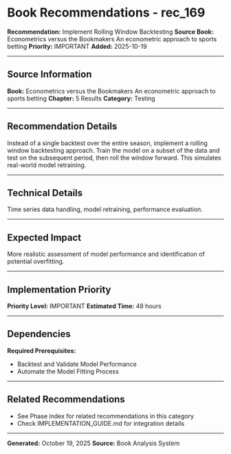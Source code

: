 # Book Recommendations - rec_169

**Recommendation:** Implement Rolling Window Backtesting
**Source Book:** Econometrics versus the Bookmakers An econometric approach to sports betting
**Priority:** IMPORTANT
**Added:** 2025-10-19

---

## Source Information

**Book:** Econometrics versus the Bookmakers An econometric approach to sports betting
**Chapter:** 5 Results
**Category:** Testing

---

## Recommendation Details

Instead of a single backtest over the entire season, implement a rolling window backtesting approach. Train the model on a subset of the data and test on the subsequent period, then roll the window forward. This simulates real-world model retraining.

---

## Technical Details

Time series data handling, model retraining, performance evaluation.

---

## Expected Impact

More realistic assessment of model performance and identification of potential overfitting.

---

## Implementation Priority

**Priority Level:** IMPORTANT
**Estimated Time:** 48 hours

---

## Dependencies

**Required Prerequisites:**

- Backtest and Validate Model Performance
- Automate the Model Fitting Process


---

## Related Recommendations

- See Phase index for related recommendations in this category
- Check IMPLEMENTATION_GUIDE.md for integration details

---

**Generated:** October 19, 2025
**Source:** Book Analysis System
